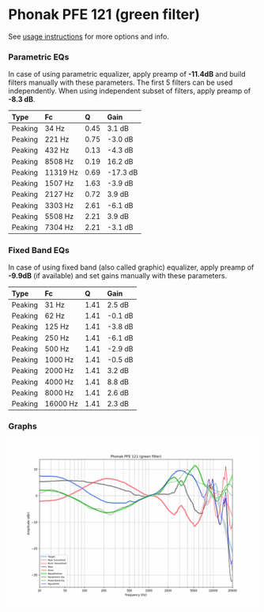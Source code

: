 # Phonak PFE 121 (green filter)
See [usage instructions](https://github.com/jaakkopasanen/AutoEq#usage) for more options and info.

### Parametric EQs
In case of using parametric equalizer, apply preamp of **-11.4dB** and build filters manually
with these parameters. The first 5 filters can be used independently.
When using independent subset of filters, apply preamp of **-8.3 dB**.

| Type    | Fc       |    Q | Gain     |
|:--------|:---------|:-----|:---------|
| Peaking | 34 Hz    | 0.45 | 3.1 dB   |
| Peaking | 221 Hz   | 0.75 | -3.0 dB  |
| Peaking | 432 Hz   | 0.13 | -4.3 dB  |
| Peaking | 8508 Hz  | 0.19 | 16.2 dB  |
| Peaking | 11319 Hz | 0.69 | -17.3 dB |
| Peaking | 1507 Hz  | 1.63 | -3.9 dB  |
| Peaking | 2127 Hz  | 0.72 | 3.9 dB   |
| Peaking | 3303 Hz  | 2.61 | -6.1 dB  |
| Peaking | 5508 Hz  | 2.21 | 3.9 dB   |
| Peaking | 7304 Hz  | 2.21 | -3.1 dB  |

### Fixed Band EQs
In case of using fixed band (also called graphic) equalizer, apply preamp of **-9.9dB**
(if available) and set gains manually with these parameters.

| Type    | Fc       |    Q | Gain    |
|:--------|:---------|:-----|:--------|
| Peaking | 31 Hz    | 1.41 | 2.5 dB  |
| Peaking | 62 Hz    | 1.41 | -0.1 dB |
| Peaking | 125 Hz   | 1.41 | -3.8 dB |
| Peaking | 250 Hz   | 1.41 | -6.1 dB |
| Peaking | 500 Hz   | 1.41 | -2.9 dB |
| Peaking | 1000 Hz  | 1.41 | -0.5 dB |
| Peaking | 2000 Hz  | 1.41 | 3.2 dB  |
| Peaking | 4000 Hz  | 1.41 | 8.8 dB  |
| Peaking | 8000 Hz  | 1.41 | 2.6 dB  |
| Peaking | 16000 Hz | 1.41 | 2.3 dB  |

### Graphs
![](./Phonak%20PFE%20121%20(green%20filter).png)
